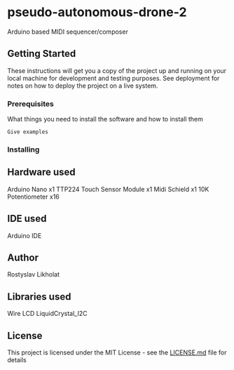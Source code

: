 # pseudo-autonomous-drone-2
Arduino based MIDI sequencer/composer

## Getting Started

These instructions will get you a copy of the project up and running on your local machine for development and testing purposes. See deployment for notes on how to deploy the project on a live system.

### Prerequisites

What things you need to install the software and how to install them

```
Give examples
```

### Installing






## Hardware used

Arduino Nano x1
TTP224 Touch Sensor Module x1
Midi Schield x1
10K Potentiometer x16

## IDE used

Arduino IDE

## Author

Rostyslav Likholat

## Libraries used

Wire
LCD
LiquidCrystal_I2C
## License

This project is licensed under the MIT License - see the [LICENSE.md](LICENSE.md) file for details
